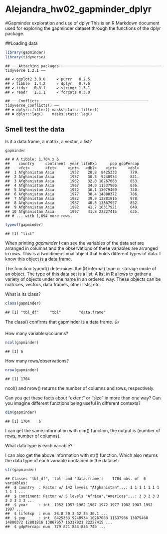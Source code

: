 Alejandra\_hw02\_gapminder\_dplyr
================

\#Gapminder exploration and use of dplyr This is an R Markdown document
used for exploring the gapminder dataset through the functions of the
dplyr package.

\#\#Loading data

``` r
library(gapminder)
library(tidyverse)
```

    ## ── Attaching packages ───────────────────────────────────────────── tidyverse 1.2.1 ──

    ## ✔ ggplot2 3.0.0     ✔ purrr   0.2.5
    ## ✔ tibble  1.4.2     ✔ dplyr   0.7.6
    ## ✔ tidyr   0.8.1     ✔ stringr 1.3.1
    ## ✔ readr   1.1.1     ✔ forcats 0.3.0

    ## ── Conflicts ──────────────────────────────────────────────── tidyverse_conflicts() ──
    ## ✖ dplyr::filter() masks stats::filter()
    ## ✖ dplyr::lag()    masks stats::lag()

## Smell test the data

Is it a data.frame, a matrix, a vector, a list?

``` r
gapminder
```

    ## # A tibble: 1,704 x 6
    ##    country     continent  year lifeExp      pop gdpPercap
    ##    <fct>       <fct>     <int>   <dbl>    <int>     <dbl>
    ##  1 Afghanistan Asia       1952    28.8  8425333      779.
    ##  2 Afghanistan Asia       1957    30.3  9240934      821.
    ##  3 Afghanistan Asia       1962    32.0 10267083      853.
    ##  4 Afghanistan Asia       1967    34.0 11537966      836.
    ##  5 Afghanistan Asia       1972    36.1 13079460      740.
    ##  6 Afghanistan Asia       1977    38.4 14880372      786.
    ##  7 Afghanistan Asia       1982    39.9 12881816      978.
    ##  8 Afghanistan Asia       1987    40.8 13867957      852.
    ##  9 Afghanistan Asia       1992    41.7 16317921      649.
    ## 10 Afghanistan Asia       1997    41.8 22227415      635.
    ## # ... with 1,694 more rows

``` r
typeof(gapminder)
```

    ## [1] "list"

When printing *gapminder* I can see the variables of the data set are
arranged in columns and the observations of these variables are arranged
in rows. This is a two dimensional object that holds different types of
data. I know this object is a data frame.

The function typeof() determines the (R internal) type or storage mode
of an object. The type of this data set is a list. A list in R allows to
gather a variety of objects under one name in an ordered way. These
objects can be matrices, vectors, data frames, other lists, etc.

What is its class?

``` r
class(gapminder)
```

    ## [1] "tbl_df"     "tbl"        "data.frame"

The class() confirms that gapminder is a data frame. :+1:

How many variables/columns?

``` r
ncol(gapminder)
```

    ## [1] 6

How many rows/observations?

``` r
nrow(gapminder)
```

    ## [1] 1704

ncol() and nrow() returns the number of columns and rows, respectively.

Can you get these facts about “extent” or “size” in more than one way?
Can you imagine different functions being useful in different contexts?

``` r
dim(gapminder)
```

    ## [1] 1704    6

I can get the same information with dim() function, the output is
(number of rows, number of columns).

What data type is each variable?

I can also get the above information with str() function. Which also
returns the data type of each variable contained in the
    dataset:

``` r
str(gapminder)
```

    ## Classes 'tbl_df', 'tbl' and 'data.frame':    1704 obs. of  6 variables:
    ##  $ country  : Factor w/ 142 levels "Afghanistan",..: 1 1 1 1 1 1 1 1 1 1 ...
    ##  $ continent: Factor w/ 5 levels "Africa","Americas",..: 3 3 3 3 3 3 3 3 3 3 ...
    ##  $ year     : int  1952 1957 1962 1967 1972 1977 1982 1987 1992 1997 ...
    ##  $ lifeExp  : num  28.8 30.3 32 34 36.1 ...
    ##  $ pop      : int  8425333 9240934 10267083 11537966 13079460 14880372 12881816 13867957 16317921 22227415 ...
    ##  $ gdpPercap: num  779 821 853 836 740 ...
